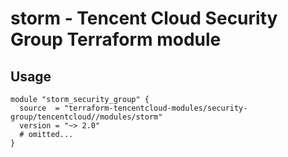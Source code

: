 # storm - Tencent Cloud Security Group Terraform module
## Usage
```hcl
module "storm_security_group" {
  source  = "terraform-tencentcloud-modules/security-group/tencentcloud//modules/storm"
  version = "~> 2.0"
  # omitted...
}
```
<!-- BEGINNING OF PRE-COMMIT-TERRAFORM DOCS HOOK -->
<!-- END OF PRE-COMMIT-TERRAFORM DOCS HOOK -->

